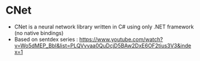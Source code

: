 # CNet

  * CNet is a neural network library written in C# using only .NET framework (no native bindings)
  * Based on sentdex series : https://www.youtube.com/watch?v=Wo5dMEP_BbI&list=PLQVvvaa0QuDcjD5BAw2DxE6OF2tius3V3&index=1

